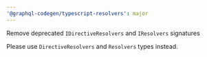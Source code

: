 ```yaml
---
'@graphql-codegen/typescript-resolvers': major
---
```


Remove deprecated `IDirectiveResolvers` and `IResolvers` signatures

Please use `DirectiveResolvers` and `Resolvers` types instead. 